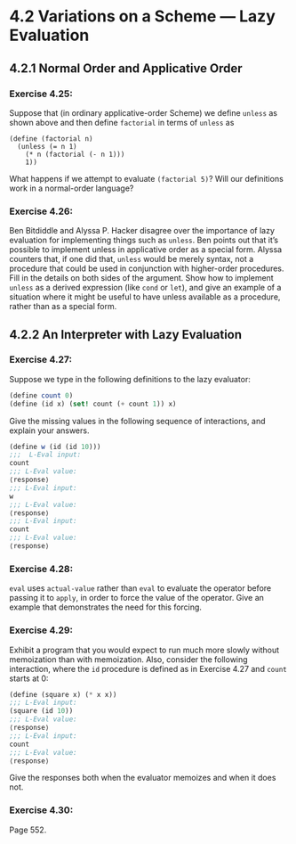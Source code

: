 # 4.2 Variations on a Scheme — Lazy Evaluation

## 4.2.1 Normal Order and Applicative Order

### Exercise 4.25:

Suppose that (in ordinary applicative-order Scheme) we define `unless` as shown above and then define `factorial` in terms of `unless` as

```
(define (factorial n)
  (unless (= n 1)
    (* n (factorial (- n 1)))
    1))
```

What happens if we attempt to evaluate `(factorial 5)`? Will our definitions work in a normal-order language?

### Exercise 4.26:

Ben Bitdiddle and Alyssa P. Hacker disagree over the importance of lazy evaluation for implementing things such as `unless`. Ben points out that it’s possible to implement unless in applicative order as a special form. Alyssa counters that, if one did that, `unless` would be merely syntax, not a procedure that could be used in conjunction with higher-order procedures. Fill in the details on both sides of the argument. Show how to implement `unless` as a derived expression (like `cond` or `let`), and give an example of a situation where it might be useful to have unless available as a procedure, rather than as a special form.

## 4.2.2 An Interpreter with Lazy Evaluation

### Exercise 4.27:

Suppose we type in the following definitions to the lazy evaluator:

```scheme
(define count 0)
(define (id x) (set! count (+ count 1)) x)
```

Give the missing values in the following sequence of interactions, and explain your answers.

```scheme
(define w (id (id 10)))
;;;  L-Eval input:
count
;;; L-Eval value:
⟨response⟩
;;; L-Eval input:
w
;;; L-Eval value:
⟨response⟩
;;; L-Eval input:
count
;;; L-Eval value:
⟨response⟩
```

### Exercise 4.28:

`eval` uses `actual-value` rather than `eval` to evaluate the operator before passing it to `apply`, in order to force the value of the operator. Give an example that demonstrates the need for this forcing.

### Exercise 4.29:

Exhibit a program that you would expect to run much more slowly without memoization than with memoization. Also, consider the following interaction, where the `id` procedure is defined as in Exercise 4.27 and `count` starts at 0:

```scheme
(define (square x) (* x x))
;;; L-Eval input:
(square (id 10))
;;; L-Eval value:
⟨response⟩
;;; L-Eval input:
count
;;; L-Eval value:
⟨response⟩
```

Give the responses both when the evaluator memoizes and when it does not.

### Exercise 4.30:

Page 552.
